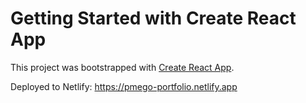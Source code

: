 # Getting Started with Create React App

This project was bootstrapped with [Create React App](https://github.com/facebook/create-react-app).

Deployed to Netlify: https://pmego-portfolio.netlify.app
